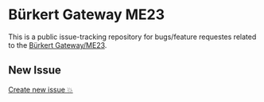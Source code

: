 # Bürkert Gateway ME23

This is a public issue-tracking repository for bugs/feature requestes related to the [Bürkert Gateway/ME23](https://www.burkert.com/en/type/ME2X).

## New Issue

[Create new issue :boom:](https://github.com/Buerkert/GatewayME23/issues/new)

